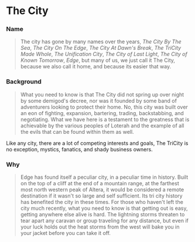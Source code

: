 # The City

### Name
> The city has gone by many names over the years, _The City By The Sea_, _The City On The Edge_, _The City At Dawn's Break_, _The TriCity Made Whole_, _The Unification City_, _The City of Last Light_, _The City of Known Tomorrow_, _Edge_, but many of us, we just call it The City, because we also call it home, and because its easier that way.

### Background
> What you need to know is that The City did not spring up over night by some demigod's decree, nor was it founded by some band of adventurers looking to protect their home. No, this city was built over an eon of fighting, expansion, bartering, trading, backstabbing, and negotiating. What we have here is a testament to the greatness that is achievable by the various peoples of Loterah and the example of all the evils that can be found within them as well.

Like any city, there are a lot of competing interests and goals, The TriCity is no exception, mystics, fanatics,
and shady business owners. 

### Why
> Edge has found itself a peculiar city, in a peculiar time in history. Built on the top of a cliff at the end of a mountain range, at the farthest most north western peak of Altera, it would be considered a remote destination if it wasn't so large and self sufficient. Its tri city history has benefited the city in these times. For those who haven't left the city much recently, what you need to know is that getting out is easy, getting anywhere else alive is hard. The lightning storms threaten to tear apart any caravan or group traveling for any distance, but even if your luck holds out the heat storms from the west will bake you in your jacket before you can take it off. 

